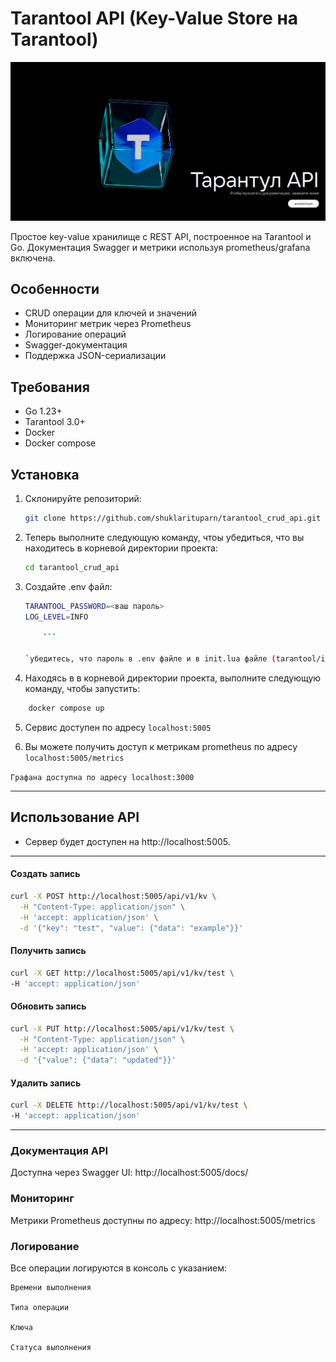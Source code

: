# Tarantool API (Key-Value Store на Tarantool)

![tarantoolAPI](/static/image.png)

Простое key-value хранилище с REST API, построенное на Tarantool и Go. Документация Swagger и метрики используя prometheus/grafana включена.

## Особенности

- CRUD операции для ключей и значений
- Мониторинг метрик через Prometheus
- Логирование операций
- Swagger-документация
- Поддержка JSON-сериализации

## Требования

- Go 1.23+
- Tarantool 3.0+
- Docker
- Docker compose

## Установка

1.  Склонируйте репозиторий:

    ```bash
    git clone https://github.com/shuklarituparn/tarantool_crud_api.git

    ```

2.  Теперь выполните следующую команду, чтоы убедиться, что вы находитесь в корневой директории проекта:

    ```bash
    cd tarantool_crud_api
    ```

3.  Создайте .env файл:
    ```bash
    TARANTOOL_PASSWORD=<ваш пароль>
    LOG_LEVEL=INFO

        ```

    `убедитесь, что пароль в .env файле и в init.lua файле (tarantool/init.lua) совпадают`

4.  Находясь в в корневой директории проекта, выполните следующую команду, чтобы запустить:

```bash
    docker compose up
```

5.  Cервис доступен по адресу `localhost:5005`

6.  Вы можете получить доступ к метрикам prometheus по адресу `localhost:5005/metrics`

`Графана доступна по адресу localhost:3000`

---

## Использование API

- Сервер будет доступен на http://localhost:5005.

---

#### Создать запись

```bash
curl -X POST http://localhost:5005/api/v1/kv \
  -H "Content-Type: application/json" \
  -H 'accept: application/json' \
  -d '{"key": "test", "value": {"data": "example"}}'
```

#### Получить запись

```bash
curl -X GET http://localhost:5005/api/v1/kv/test \
-H 'accept: application/json'
```

#### Обновить запись

```bash
curl -X PUT http://localhost:5005/api/v1/kv/test \
  -H "Content-Type: application/json" \
  -H 'accept: application/json' \
  -d '{"value": {"data": "updated"}}'
```

#### Удалить запись

```bash
curl -X DELETE http://localhost:5005/api/v1/kv/test \
-H 'accept: application/json'
```

---

### Документация API

Доступна через Swagger UI: http://localhost:5005/docs/

### Мониторинг

Метрики Prometheus доступны по адресу:
http://localhost:5005/metrics

### Логирование

Все операции логируются в консоль с указанием:

    Времени выполнения

    Типа операции

    Ключа

    Статуса выполнения
